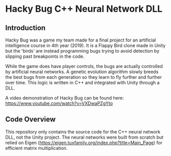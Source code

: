 # Hacky Bug C++ Neural Network DLL

## Introduction
Hacky Bug was a game my team made for a final project for an artificial intelligence course in 4th year (2019). It is a Flappy Bird clone made in Unity but the 'birds' are instead programming bugs trying to avoid detection by slipping past breakpoints in the code.  

While the game does have player controls, the bugs are actually controlled by artificial neural networks. A genetic evolution algorithm slowly breeds the best bugs from each generation so they learn to fly further and further over time. This logic is written in C++ and integrated with Unity through a DLL.

A video demonstration of Hacky Bug can be found here: https://www.youtube.com/watch?v=VXDwaPZgYto

## Code Overview
This repository only contains the source code for the C++ neural network DLL, not the Unity project. 
The neural networks were built from scratch but relied on Eigen (https://eigen.tuxfamily.org/index.php?title=Main_Page) for efficient matrix multiplication.
